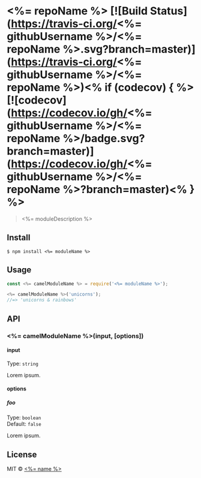 # <%= repoName %> [![Build Status](https://travis-ci.org/<%= githubUsername %>/<%= repoName %>.svg?branch=master)](https://travis-ci.org/<%= githubUsername %>/<%= repoName %>)<% if (codecov) { %> [![codecov](https://codecov.io/gh/<%= githubUsername %>/<%= repoName %>/badge.svg?branch=master)](https://codecov.io/gh/<%= githubUsername %>/<%= repoName %>?branch=master)<% } %>

> <%= moduleDescription %>


## Install

```
$ npm install <%= moduleName %>
```


## Usage

```js
const <%= camelModuleName %> = require('<%= moduleName %>');

<%= camelModuleName %>('unicorns');
//=> 'unicorns & rainbows'
```


## API

### <%= camelModuleName %>(input, [options])

#### input

Type: `string`

Lorem ipsum.

#### options

##### foo

Type: `boolean`<br>
Default: `false`

Lorem ipsum.


## License

MIT © [<%= name %>](<%= website %>)
